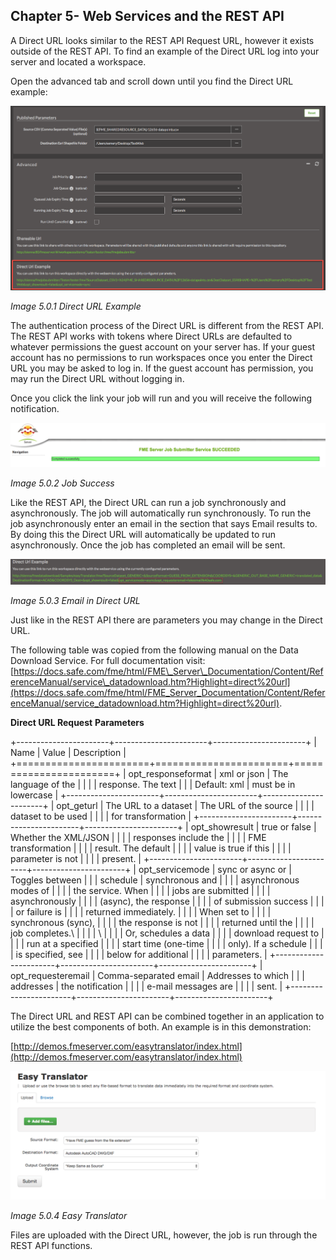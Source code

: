 ## Chapter 5- Web Services and the REST API


A Direct URL looks similar to the REST API Request URL, however it
exists outside of the REST API. To find an example of the Direct URL log
into your server and located a workspace.

Open the advanced tab and scroll down until you find the Direct URL
example:

![](./Images/image5.0.1.DirectURL.png)

*Image 5.0.1 Direct URL Example*

The authentication process of the Direct URL is different from the REST
API. The REST API works with tokens where Direct URLs are defaulted to
whatever permissions the guest account on your server has. If your guest
account has no permissions to run workspaces once you enter the Direct
URL you may be asked to log in. If the guest account has permission, you
may run the Direct URL without logging in.

Once you click the link your job will run and you will receive the
following notification.

![](./Images/image5.0.2.JobSuccess.png)

*Image 5.0.2 Job Success*

Like the REST API, the Direct URL can run a job synchronously and
asynchronously. The job will automatically run synchronously. To run the
job asynchronously enter an email in the section that says Email results
to. By doing this the Direct URL will automatically be updated to run
asynchronously. Once the job has completed an email will be sent.

![](./Images/image5.0.3.EmailDirectURL.png)

*Image 5.0.3 Email in Direct URL*

Just like in the REST API there are parameters you may change in the
Direct URL.

The following table was copied from the following manual on the Data
Download Service. For full documentation visit:
[https://docs.safe.com/fme/html/FME\_Server\_Documentation/Content/ReferenceManual/service\_datadownload.htm?Highlight=direct%20url](https://docs.safe.com/fme/html/FME_Server_Documentation/Content/ReferenceManual/service_datadownload.htm?Highlight=direct%20url).

**Direct URL Request** **Parameters**

+-----------------------+-----------------------+-----------------------+
| Name                  | Value                 | Description           |
+=======================+=======================+=======================+
| opt\_responseformat   | xml or json           | The language of the   |
|                       |                       | response. The text    |
|                       | Default: xml          | must be in lowercase  |
+-----------------------+-----------------------+-----------------------+
| opt\_geturl           | The URL to a dataset  | The URL of the source |
|                       |                       | dataset to be used    |
|                       |                       | for transformation    |
+-----------------------+-----------------------+-----------------------+
| opt\_showresult       | true or false         | Whether the XML/JSON  |
|                       |                       | responses include the |
|                       |                       | FME transformation    |
|                       |                       | result. The default   |
|                       |                       | value is true if this |
|                       |                       | parameter is not      |
|                       |                       | present.              |
+-----------------------+-----------------------+-----------------------+
| opt\_servicemode      | sync or async or      | Toggles between       |
|                       | schedule              | synchronous and       |
|                       |                       | asynchronous modes of |
|                       |                       | the service. When     |
|                       |                       | jobs are submitted    |
|                       |                       | asynchronously        |
|                       |                       | (async), the response |
|                       |                       | of submission success |
|                       |                       | or failure is         |
|                       |                       | returned immediately. |
|                       |                       | When set to           |
|                       |                       | synchronous (sync),   |
|                       |                       | the response is not   |
|                       |                       | returned until the    |
|                       |                       | job completes.\       |
|                       |                       | \                     |
|                       |                       | Or, schedules a data  |
|                       |                       | download request to   |
|                       |                       | run at a specified    |
|                       |                       | start time (one-time  |
|                       |                       | only). If a schedule  |
|                       |                       | is specified, see     |
|                       |                       | below for additional  |
|                       |                       | parameters.           |
+-----------------------+-----------------------+-----------------------+
| opt\_requesteremail   | Comma-separated email | Addresses to which    |
|                       | addresses             | the notification      |
|                       |                       | e-mail messages are   |
|                       |                       | sent.                 |
+-----------------------+-----------------------+-----------------------+

The Direct URL and REST API can be combined together in an application
to utilize the best components of both. An example is in this
demonstration:

[http://demos.fmeserver.com/easytranslator/index.html](http://demos.fmeserver.com/easytranslator/index.html)

![](./Images/image5.0.4.EasyTranslator.png)

*Image 5.0.4 Easy Translator*

Files are uploaded with the Direct URL, however, the job is run through
the REST API functions.
